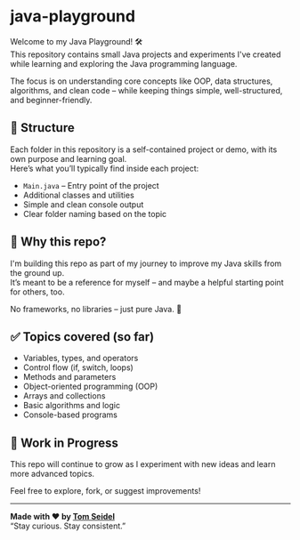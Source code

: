 # java-playground

Welcome to my Java Playground! 🛠️  
This repository contains small Java projects and experiments I've created while learning and exploring the Java programming language.

The focus is on understanding core concepts like OOP, data structures, algorithms, and clean code – while keeping things simple, well-structured, and beginner-friendly.

## 📁 Structure

Each folder in this repository is a self-contained project or demo, with its own purpose and learning goal.  
Here’s what you’ll typically find inside each project:

- `Main.java` – Entry point of the project
- Additional classes and utilities
- Simple and clean console output
- Clear folder naming based on the topic

## 🎯 Why this repo?

I'm building this repo as part of my journey to improve my Java skills from the ground up.  
It’s meant to be a reference for myself – and maybe a helpful starting point for others, too.

No frameworks, no libraries – just pure Java. 🚀

## ✅ Topics covered (so far)

- Variables, types, and operators
- Control flow (if, switch, loops)
- Methods and parameters
- Object-oriented programming (OOP)
- Arrays and collections
- Basic algorithms and logic
- Console-based programs

## 🚧 Work in Progress

This repo will continue to grow as I experiment with new ideas and learn more advanced topics.

Feel free to explore, fork, or suggest improvements!

---

**Made with ❤️ by [Tom Seidel](https://github.com/tom-seidel)**  
“Stay curious. Stay consistent.”